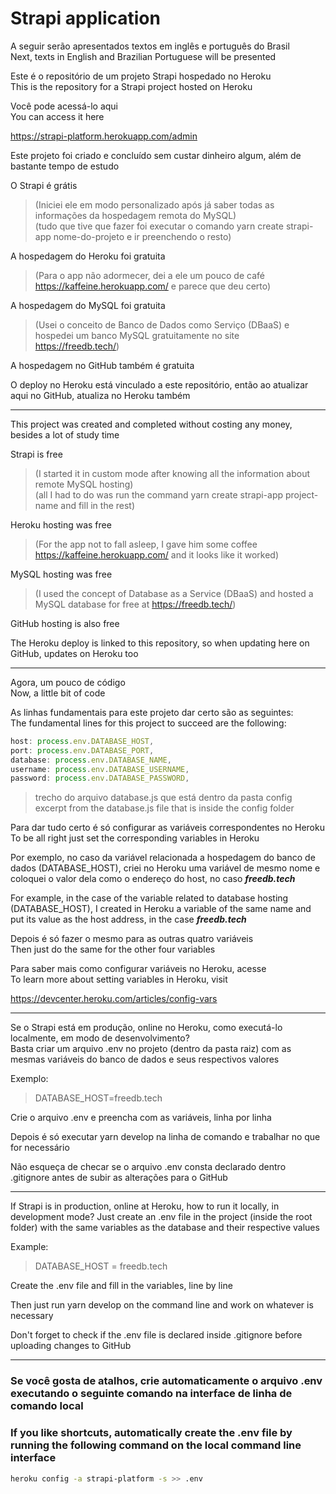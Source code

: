 # Strapi application

A seguir serão apresentados textos em inglês e português do Brasil  
Next, texts in English and Brazilian Portuguese will be presented  

Este é o repositório de um projeto Strapi hospedado no Heroku  
This is the repository for a Strapi project hosted on Heroku

Você pode acessá-lo aqui   
You can access it here

https://strapi-platform.herokuapp.com/admin  

Este projeto foi criado e concluído sem custar dinheiro algum, além de bastante tempo de estudo  

O Strapi é grátis  
> (Iniciei ele em modo personalizado após já saber todas as informações da hospedagem remota do MySQL)  
> (tudo que tive que fazer foi executar o comando yarn create strapi-app nome-do-projeto e ir preenchendo o resto)

A hospedagem do Heroku foi gratuita  
> (Para o app não adormecer, dei a ele um pouco de café https://kaffeine.herokuapp.com/ e parece que deu certo)  

A hospedagem do MySQL foi gratuita  
> (Usei o conceito de Banco de Dados como Serviço (DBaaS) e hospedei um banco MySQL gratuitamente no site https://freedb.tech/)  

A hospedagem no GitHub também é gratuita  

O deploy no Heroku está vinculado a este repositório, então ao atualizar aqui no GitHub, atualiza no Heroku também  

***
  
This project was created and completed without costing any money, besides a lot of study time  

Strapi is free  
> (I started it in custom mode after knowing all the information about remote MySQL hosting)  
> (all I had to do was run the command yarn create strapi-app project-name and fill in the rest)  

Heroku hosting was free  
> (For the app not to fall asleep, I gave him some coffee https://kaffeine.herokuapp.com/ and it looks like it worked)

MySQL hosting was free  
> (I used the concept of Database as a Service (DBaaS) and hosted a MySQL database for free at https://freedb.tech/)

GitHub hosting is also free

The Heroku deploy is linked to this repository, so when updating here on GitHub, updates on Heroku too

***

Agora, um pouco de código  
Now, a little bit of code  

As linhas fundamentais para este projeto dar certo são as seguintes:  
The fundamental lines for this project to succeed are the following:  

```javascript
host: process.env.DATABASE_HOST,
port: process.env.DATABASE_PORT,
database: process.env.DATABASE_NAME,
username: process.env.DATABASE_USERNAME,
password: process.env.DATABASE_PASSWORD,
```
> trecho do arquivo database.js que está dentro da pasta config  
> excerpt from the database.js file that is inside the config folder  

Para dar tudo certo é só configurar as variáveis correspondentes no Heroku  
To be all right just set the corresponding variables in Heroku  

Por exemplo, no caso da variável relacionada a hospedagem do banco de dados (DATABASE_HOST), criei no Heroku uma variável de mesmo nome 
e coloquei o valor dela como o endereço do host, no caso **_freedb.tech_**  

For example, in the case of the variable related to database hosting (DATABASE_HOST), I created in Heroku a variable of the same name
and put its value as the host address, in the case **_freedb.tech_**  

Depois é só fazer o mesmo para as outras quatro variáveis  
Then just do the same for the other four variables  

Para saber mais como configurar variáveis no Heroku, acesse  
To learn more about setting variables in Heroku, visit  

https://devcenter.heroku.com/articles/config-vars


***

Se o Strapi está em produção, online no Heroku, como executá-lo localmente, em modo de desenvolvimento?  
Basta criar um arquivo .env no projeto (dentro da pasta raiz) com as mesmas variáveis do banco de dados e seus respectivos valores  

Exemplo:  
> DATABASE_HOST=freedb.tech  

Crie o arquivo .env e preencha com as variáveis, linha por linha  

Depois é só executar yarn develop na linha de comando e trabalhar no que for necessário  

Não esqueça de checar se o arquivo .env consta declarado dentro .gitignore antes de subir as alterações para o GitHub 

***  

If Strapi is in production, online at Heroku, how to run it locally, in development mode?
Just create an .env file in the project (inside the root folder) with the same variables as the database and their respective values

Example:
> DATABASE_HOST = freedb.tech  

Create the .env file and fill in the variables, line by line  

Then just run yarn develop on the command line and work on whatever is necessary  

Don't forget to check if the .env file is declared inside .gitignore before uploading changes to GitHub  

***  
### Se você gosta de atalhos, crie automaticamente o arquivo .env executando o seguinte comando na interface de linha de comando local  
### If you like shortcuts, automatically create the .env file by running the following command on the local command line interface  

```bash
heroku config -a strapi-platform -s >> .env
```